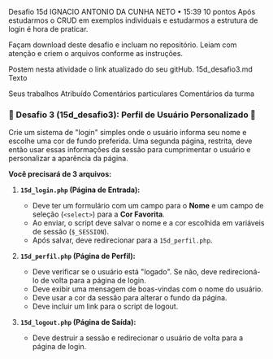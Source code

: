 
Desafio 15d
IGNACIO ANTONIO DA CUNHA NETO
•
15:39
10 pontos
Após estudarmos o CRUD em exemplos individuais e estudarmos a estrutura de login é hora de praticar.

Façam download deste desafio e incluam no repositório.
Leiam com atenção e criem o arquivos conforme as instruções.

Postem nesta atividade o link atualizado do seu gitHub.
15d_desafio3.md
Texto

Seus trabalhos
Atribuído
Comentários particulares
Comentários da turma
### 🎨 Desafio 3 (15d_desafio3): Perfil de Usuário Personalizado 👤

Crie um sistema de "login" simples onde o usuário informa seu nome e escolhe uma cor de fundo preferida. Uma segunda página, restrita, deve então usar essas informações da sessão para cumprimentar o usuário e personalizar a aparência da página.

**Você precisará de 3 arquivos:**

1.  **`15d_login.php` (Página de Entrada):**
    * Deve ter um formulário com um campo para o **Nome** e um campo de seleção (`<select>`) para a **Cor Favorita**.
    * Ao enviar, o script deve salvar o nome e a cor escolhida em variáveis de sessão (`$_SESSION`).
    * Após salvar, deve redirecionar para a `15d_perfil.php`.

2.  **`15d_perfil.php` (Página de Perfil):**
    * Deve verificar se o usuário está "logado". Se não, deve redirecioná-lo de volta para a página de login.
    * Deve exibir uma mensagem de boas-vindas com o nome do usuário.
    * Deve usar a cor da sessão para alterar o fundo da página.
    * Deve incluir um link para o script de logout.

3.  **`15d_logout.php` (Página de Saída):**
    * Deve destruir a sessão e redirecionar o usuário de volta para a página de login.
